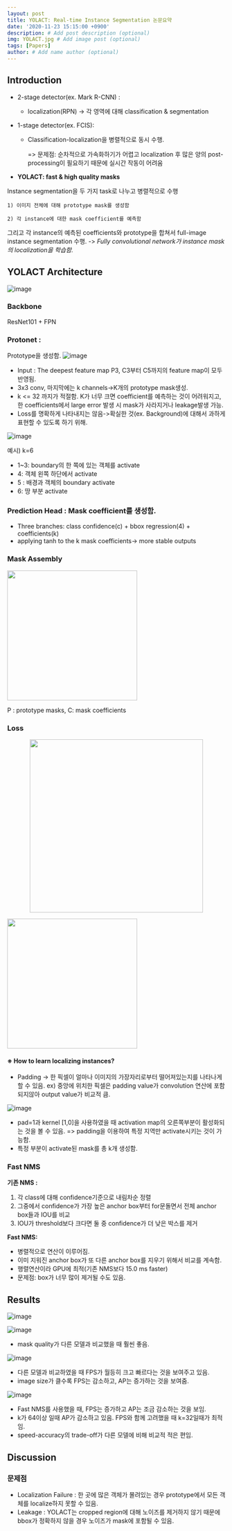 ```yaml
---
layout: post
title: YOLACT: Real-time Instance Segmentation 논문요약
date: '2020-11-23 15:15:00 +0900'
description: # Add post description (optional)
img: YOLACT.jpg # Add image post (optional)
tags: [Papers]
author: # Add name author (optional)
---
```


## Introduction

- 2-stage detector(ex. Mark R-CNN) :

  - localization(RPN) -> 각 영역에 대해 classification & segmentation

- 1-stage detector(ex. FCIS):

  - Classification-localization을 병렬적으로 동시 수행.

     => 문제점: 순차적으로 가속화하기가 어렵고 localization 후 많은 양의 post-processing이 필요하기 때문에 실시간 작동이 어려움

- **YOLACT: fast & high quality masks**

Instance segmentation을 두 가지 task로 나누고 병렬적으로 수행

    1) 이미지 전체에 대해 prototype mask를 생성함

    2) 각 instance에 대한 mask coefficient를 예측함

그리고 각 instance의 예측된 coefficients와 prototype을 합쳐서 full-image instance segmentation 수행.
-> _Fully convolutional network가 instance mask의 localization을 학습함._


## YOLACT Architecture
![image](https://user-images.githubusercontent.com/17904547/99934283-ea120980-2da0-11eb-9a9a-ca86b424509e.png)

### Backbone
ResNet101 + FPN


### Protonet :
Prototype을 생성함.
![image](https://user-images.githubusercontent.com/17904547/99934154-8a1b6300-2da0-11eb-86d1-23225888fc60.png)

  - Input : The deepest feature map P3, C3부터 C5까지의 feature map이 모두 반영됨.
  - 3x3 conv, 마지막에는 k channels->K개의 prototype mask생성.
  - k <= 32 까지가 적절함. K가 너무 크면 coefficient를 예측하는 것이 어려워지고, 한 coefficients에서 large error 발생 시 mask가 사라지거나 leakage발생 가능.
  - Loss를 명확하게 나타내지는 않음->확실한 것(ex. Background)에 대해서 과하게 표현할 수 있도록 하기 위해.

![image](https://user-images.githubusercontent.com/17904547/99934215-b636e400-2da0-11eb-815b-448f784caa2c.png)

예시) k=6
- 1~3: boundary의 한 쪽에 있는 객체를 activate
- 4: 객체 왼쪽 하단에서 activate
- 5 : 배경과 객체의 boundary activate
- 6: 땅 부분 activate




### Prediction Head : Mask coefficient를 생성함.
- Three branches: class confidence(c) + bbox regression(4) + coefficients(k)
- applying tanh to the k mask coefficients-> more stable outputs


### Mask Assembly

<img src="https://user-images.githubusercontent.com/17904547/99934334-13329a00-2da1-11eb-8493-0d82000d8111.png" width=300>

P : prototype masks, C: mask coefficients

### Loss

<p align="center"><img src="https://user-images.githubusercontent.com/17904547/99934347-1c236b80-2da1-11eb-9a82-02c1974a8519.png" width=400>

<img src="https://user-images.githubusercontent.com/17904547/99934373-25acd380-2da1-11eb-84d1-f450ce75aed7.png" width=300></p>

#### ※ How to learn localizing instances?
- Padding -> 한 픽셀이 얼마나 이미지의 가장자리로부터 떨어져있는지를 나타나게 할 수 있음.
ex) 중앙에 위치한 픽셀은 padding value가 convolution 연산에 포함되지않아 output value가 비교적 큼.

![image](https://user-images.githubusercontent.com/17904547/99934407-36f5e000-2da1-11eb-88c9-a7ddb86d8193.png)

- pad=1과 kernel [1,0]을 사용하였을 때 activation map의 오른쪽부분이 활성화되는 것을 볼 수 있음.
  => padding을 이용하여 특정 지역만 activate시키는 것이 가능함.
- 특정 부분이 activate된 mask를 총 k개 생성함.


### Fast NMS

**기존 NMS :**

   1. 각 class에 대해 confidence기준으로 내림차순 정렬
   2. 그중에서 confidence가 가장 높은 anchor box부터 for문돌면서 전체 anchor box들과 IOU를 비교
   3. IOU가 threshold보다 크다면 둘 중 confidence가 더 낮은 박스를 제거  

**Fast NMS:**
- 병렬적으로 연산이 이루어짐.
- 이미 지워진 anchor box가 또 다른 anchor box를 지우기 위해서 비교를 계속함.
- 행렬연산이라 GPU에 최적(기존 NMS보다 15.0 ms faster)
- 문제점: box가 너무 많이 제거될 수도 있음.


## Results

![image](https://user-images.githubusercontent.com/17904547/99934583-baafcc80-2da1-11eb-824d-e94422a729e1.png)

![image](https://user-images.githubusercontent.com/17904547/99934595-c26f7100-2da1-11eb-8aae-f4952f2217ae.png)

- mask quality가 다른 모델과 비교했을 때 훨씬 좋음.

![image](https://user-images.githubusercontent.com/17904547/99934604-c9967f00-2da1-11eb-8722-0b6733b03c29.png)
- 다른 모델과 비교하였을 때 FPS가 월등히 크고 빠르다는 것을 보여주고 있음.
- image size가 클수록 FPS는 감소하고, AP는 증가하는 것을 보여줌.


![image](https://user-images.githubusercontent.com/17904547/99934632-dadf8b80-2da1-11eb-8d5f-fc0d6b611c05.png)

- Fast NMS를 사용했을 때, FPS는 증가하고 AP는 조금 감소하는 것을 보임.
- k가 64이상 일때 AP가 감소하고 있음. FPS와 함께 고려했을 때 k=32일때가 최적임.
- speed-accuracy의 trade-off가 다른 모델에 비해 비교적 적은 편임.

## Discussion


### 문제점
- Localization Failure : 한 곳에 많은 객체가 몰려있는 경우 prototype에서 모든 객체를 localize하지 못할 수 있음.
- Leakage : YOLACT는 cropped region에 대해 노이즈를 제거하지 않기 때문에 bbox가 정확하지 않을 경우 노이즈가 mask에 포함될 수 있음.


